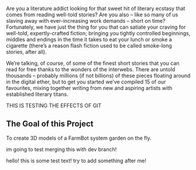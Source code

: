 Are you a literature addict looking for that sweet hit of literary ecstasy that comes from reading well-told stories? Are you also – like so many of us slaving away with ever-increasing work demands – short on time? Fortunately, we have just the thing for you that can satiate your craving for well-told, expertly-crafted fiction; bringing you tightly controlled beginnings, middles and endings in the time it takes to eat your lunch or smoke a cigarette (there’s a reason flash fiction used to be called smoke-long stories, after all).



We’re talking, of course, of some of the finest short stories that you can read for free thanks to the wonders of the interwebs. There are untold thousands – probably millions (if not billions) of these pieces floating around in the digital ether, but to get you started we’ve compiled 15 of our favourites, mixing together writing from new and aspiring artists with established literary titans.


THIS IS TESTING THE EFFECTS OF GIT

## The Goal of this Project
To create 3D models of a FarmBot system garden on the fly.


im going to test merging this with dev branch!

hello! this is some test text! try to add something after me!
